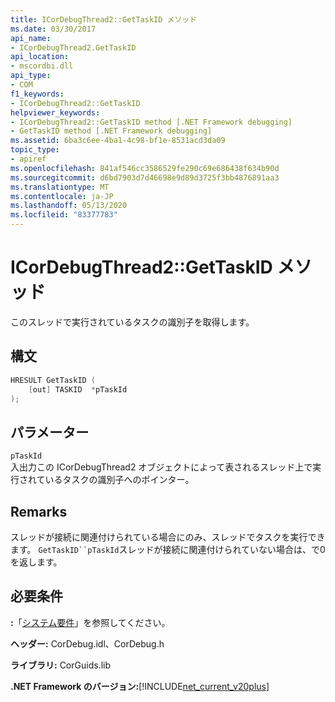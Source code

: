 ```yaml
---
title: ICorDebugThread2::GetTaskID メソッド
ms.date: 03/30/2017
api_name:
- ICorDebugThread2.GetTaskID
api_location:
- mscordbi.dll
api_type:
- COM
f1_keywords:
- ICorDebugThread2::GetTaskID
helpviewer_keywords:
- ICorDebugThread2::GetTaskID method [.NET Framework debugging]
- GetTaskID method [.NET Framework debugging]
ms.assetid: 6ba3c6ee-4ba1-4c98-bf1e-8531acd3da09
topic_type:
- apiref
ms.openlocfilehash: 841af546cc3586529fe290c69e686438f634b90d
ms.sourcegitcommit: d6bd7903d7d46698e9d89d3725f3bb4876891aa3
ms.translationtype: MT
ms.contentlocale: ja-JP
ms.lasthandoff: 05/13/2020
ms.locfileid: "83377783"
---
```

# <a name="icordebugthread2gettaskid-method"></a>ICorDebugThread2::GetTaskID メソッド
このスレッドで実行されているタスクの識別子を取得します。  
  
## <a name="syntax"></a>構文  
  
```cpp  
HRESULT GetTaskID (  
    [out] TASKID  *pTaskId  
);  
```  
  
## <a name="parameters"></a>パラメーター  
 `pTaskId`  
 入出力この ICorDebugThread2 オブジェクトによって表されるスレッド上で実行されているタスクの識別子へのポインター。  
  
## <a name="remarks"></a>Remarks  
 スレッドが接続に関連付けられている場合にのみ、スレッドでタスクを実行できます。 `GetTaskID``pTaskId`スレッドが接続に関連付けられていない場合は、で0を返します。  
  
## <a name="requirements"></a>必要条件  
 **:**「[システム要件](../../get-started/system-requirements.md)」を参照してください。  
  
 **ヘッダー:** CorDebug.idl、CorDebug.h  
  
 **ライブラリ:** CorGuids.lib  
  
 **.NET Framework のバージョン:**[!INCLUDE[net_current_v20plus](../../../../includes/net-current-v20plus-md.md)]
